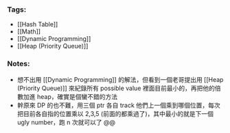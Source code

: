 ### Tags:
- [[Hash Table]]
- [[Math]]
- [[Dynamic Programming]]
- [[Heap (Priority Queue)]]
### Notes:
- 想不出用 [[Dynamic Programming]] 的解法，但看到一個老哥提出用 [[Heap (Priority Queue)]] 來紀錄所有 possible value 裡面目前最小的，再把他的倍數加進 heap，確實是個蠻不錯的方法
- 幹原來 DP 的也不難，用三個 ptr 各自 track 他們上一個乘到哪個位置，每次把目前各自指的位置乘以 2,3,5 (前面的都乘過了)，其中最小的就是下一個 ugly number，跑 n 次就可以了 @@